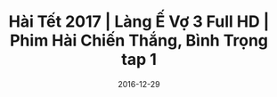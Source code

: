 ---
title: Hài Tết 2017 | Làng Ế Vợ 3 Full HD | Phim Hài Chiến Thắng, Bình Trọng tap 1
categories: [phim-hai]
actors: [chien-thang, binh-trong]
type: Video
layout: Post
series: lang-e-vo
date: 2016-12-29
youtubeId: j39i7evx84c
---
